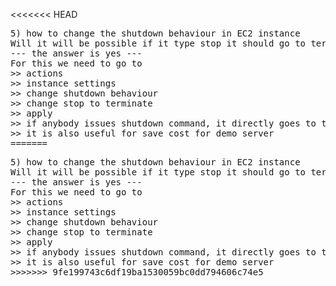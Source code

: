 <<<<<<< HEAD
<pre>
5) how to change the shutdown behaviour in EC2 instance 
Will it will be possible if it type stop it should go to terminate state? 
--- the answer is yes --- 
For this we need to go to 
>> actions 
>> instance settings 
>> change shutdown behaviour 
>> change stop to terminate 
>> apply 
>> if anybody issues shutdown command, it directly goes to terminate state not the stop state 
>> it is also useful for save cost for demo server
=======
<pre>
5) how to change the shutdown behaviour in EC2 instance 
Will it will be possible if it type stop it should go to terminate state? 
--- the answer is yes --- 
For this we need to go to 
>> actions 
>> instance settings 
>> change shutdown behaviour 
>> change stop to terminate 
>> apply 
>> if anybody issues shutdown command, it directly goes to terminate state not the stop state 
>> it is also useful for save cost for demo server
>>>>>>> 9fe199743c6df19ba1530059bc0dd794606c74e5
</pre>